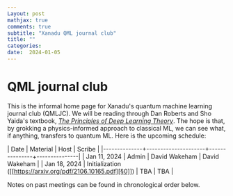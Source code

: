 ```yaml
---
Layout: post
mathjax: true
comments: true
subtitle: "Xanadu QML journal club"
title: ""
categories: 
date:  2024-01-05
---
```


<h1>QML journal club</h1>

This is the informal home page for Xanadu's quantum machine learning
journal club (QMLJC).
We will be reading through Dan Roberts and Sho Yaida's textbook,
[*The Principles of Deep Learning Theory*](https://deeplearningtheory.com/).
The hope is that, by grokking a physics-informed approach to classical
ML, we can see what, if anything, transfers to quantum ML.
Here is the upcoming schedule:

| Date         | Material            | Host          | Scribe        |
|--------------+---------------------+---------------+---------------|
| Jan 11, 2024 | Admin               | David Wakeham | David Wakeham |
| Jan 18, 2024 | Initialization ([[https://arxiv.org/pdf/2106.10165.pdf][§0]]) | TBA           | TBA           |


Notes on past meetings can be found in chronological order
below.

